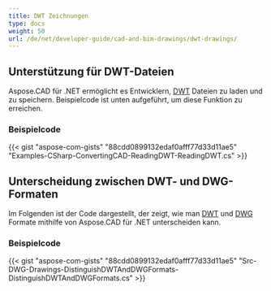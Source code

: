 ```yaml
---
title: DWT Zeichnungen
type: docs
weight: 50
url: /de/net/developer-guide/cad-and-bim-drawings/dwt-drawings/
---
```


## **Unterstützung für DWT-Dateien**

Aspose.CAD für .NET ermöglicht es Entwicklern, [DWT](https://docs.fileformat.com/cad/dwt/) Dateien zu laden und zu speichern. Beispielcode ist unten aufgeführt, um diese Funktion zu erreichen.

### Beispielcode

{{< gist "aspose-com-gists" "88cdd0899132edaf0afff77d33d11ae5" "Examples-CSharp-ConvertingCAD-ReadingDWT-ReadingDWT.cs" >}}

## **Unterscheidung zwischen DWT- und DWG-Formaten**

Im Folgenden ist der Code dargestellt, der zeigt, wie man [DWT](https://docs.fileformat.com/cad/dwt/) und [DWG](https://docs.fileformat.com/cad/dwg/) Formate mithilfe von Aspose.CAD für .NET unterscheiden kann.

### Beispielcode

{{< gist "aspose-com-gists" "88cdd0899132edaf0afff77d33d11ae5" "Src-DWG-Drawings-DistinguishDWTAndDWGFormats-DistinguishDWTAndDWGFormats.cs" >}}
